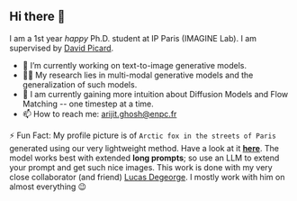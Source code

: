 ## Hi there 👋

I am a 1st year <i>happy</i> Ph.D. student at IP Paris (IMAGINE Lab). I am supervised by [David Picard](https://davidpicard.github.io/).

- 🔭 I’m currently working on text-to-image generative models.
- 🧑‍🏫 My research lies in multi-modal generative models and the generalization of such models.
- 🌱 I am currently gaining more intuition about Diffusion Models and Flow Matching -- one timestep at a time.
- 📫 How to reach me: [arijit.ghosh@enpc.fr](mailto:arijit.ghosh@enpc.fr)

⚡ Fun Fact: My profile picture is of `Arctic fox in the streets of Paris` generated using our very lightweight method. Have a look at it [**here**](https://lucasdegeorge.github.io/projects/t2i_imagenet/). The model works best with extended **long prompts**; so use an LLM to extend your prompt and get such nice images. This work is done with my very close collaborator (and friend) [Lucas Degeorge](https://github.com/lucasdegeorge#lucas-degeorge). I mostly work with him on almost everything 😉
